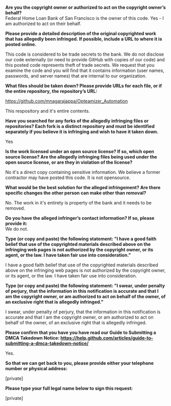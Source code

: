 **Are you the copyright owner or authorized to act on the copyright owner’s behalf?**  
Federal Home Loan Bank of San Francisco is the owner of this code. Yes - I am authorized to act on their behalf.

**Please provide a detailed description of the original copyrighted work that has allegedly been infringed. If possible, include a URL to where it is posted online.**

This code is considered to be trade secrets to the bank. We do not disclose our code externally (or need to provide GitHub with copies of our code) and this posted code represents theft of trade secrets. We request that you examine the code and you will find that it contains information (user names, passwords, and server names) that are internal to our organization.

**What files should be taken down? Please provide URLs for each file, or if the entire repository, the repository’s URL:**

https://github.com/mnagarajappa/Opteamizer_Automation

This respository and it's entire contents.

**Have you searched for any forks of the allegedly infringing files or repositories? Each fork is a distinct repository and must be identified separately if you believe it is infringing and wish to have it taken down.**

Yes

**Is the work licensed under an open source license? If so, which open source license? Are the allegedly infringing files being used under the open source license, or are they in violation of the license?**

No it's a direct copy containing sensitive information. We believe a former contractor may have posted this code. It is not opensource.

**What would be the best solution for the alleged infringement? Are there specific changes the other person can make other than removal?**

No. The work in it's entirety is property of the bank and it needs to be removed.

**Do you have the alleged infringer’s contact information? If so, please provide it:**  
We do not.

**Type (or copy and paste) the following statement: "I have a good faith belief that use of the copyrighted materials described above on the infringing web pages is not authorized by the copyright owner, or its agent, or the law. I have taken fair use into consideration."**

I have a good faith belief that use of the copyrighted materials described above on the infringing web pages is not authorized by the copyright owner, or its agent, or the law. I have taken fair use into consideration.

**Type (or copy and paste) the following statement: "I swear, under penalty of perjury, that the information in this notification is accurate and that I am the copyright owner, or am authorized to act on behalf of the owner, of an exclusive right that is allegedly infringed."**

I swear, under penalty of perjury, that the information in this notification is accurate and that I am the copyright owner, or am authorized to act on behalf of the owner, of an exclusive right that is allegedly infringed.

**Please confirm that you have you have read our Guide to Submitting a DMCA Takedown Notice: https://help.github.com/articles/guide-to-submitting-a-dmca-takedown-notice/**

Yes.

**So that we can get back to you, please provide either your telephone number or physical address:**

[private]

**Please type your full legal name below to sign this request:**

[private]
